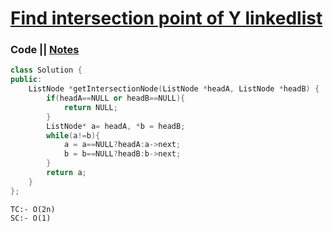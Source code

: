 # [Find intersection point of Y linkedlist](https://leetcode.com/problems/intersection-of-two-linked-lists/)

### Code || [Notes](https://drive.google.com/file/d/1GD6bHQbXO3FjAsOTLH-aT-cjZdLt58Ov/view?usp=sharing)

``` .cpp
class Solution {
public:
    ListNode *getIntersectionNode(ListNode *headA, ListNode *headB) {
        if(headA==NULL or headB==NULL){
            return NULL;
        }
        ListNode* a= headA, *b = headB;
        while(a!=b){
            a = a==NULL?headA:a->next;
            b = b==NULL?headB:b->next;
        }
        return a;
    }
};
```

```
TC:- O(2n)
SC:- O(1)
```
